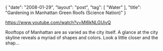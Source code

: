 {
   "date": "2008-01-29",
   "layout": "post",
   "tag": [
      "Water"
   ],
   "title": "Gardening in Manhattan Green Roofs (Science Nation)"
}

https://www.youtube.com/watch?v=Ml6kNLGUivQ  

Rooftops of Manhattan are as varied as the city itself. A glance at the city skyline reveals a myriad of shapes and colors. Look a little closer and the shap...